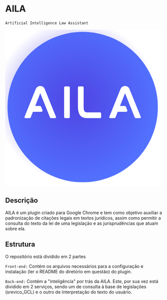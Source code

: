 # AILA
`Artificial Intelligence Law Assistant`

![AILA logo](images/livro-de-leis.png)

**Descrição**
---

AILA é um plugin criado para Google Chrome e tem como objetivo auxiliar a padronização de citações legais em textos jurídicos, 
assim como permitir a consulta do texto da lei de uma legislação e as jurisprudências que atuam sobre ela.


**Estrutura**
---
O repositório está dividido em 2 partes

  `Front-end:`
    Contém os arquivos necessários para a configuração e instalação (ler o README do diretório em questão) do plugin.
   
  `Back-end:`
    Contém a "inteligência" por trás da AILA. Este, por sua vez está dividido em 2 serviços, 
    sendo um de consulta à base de legislações (srevico_GCL) e o outro de interpretação do texto do usuário.

